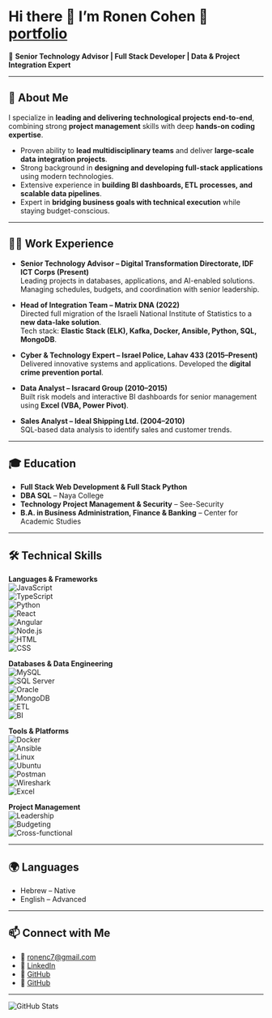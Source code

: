 # Hi there 👋 I’m **Ronen Cohen**            🤖 [portfolio](https://ronencohen7.github.io/pro_web)

🚀 **Senior Technology Advisor | Full Stack Developer | Data & Project Integration Expert**

---

## 🔹 About Me
I specialize in **leading and delivering technological projects end-to-end**, combining strong **project management** skills with deep **hands-on coding expertise**.  

- Proven ability to **lead multidisciplinary teams** and deliver **large-scale data integration projects**.  
- Strong background in **designing and developing full-stack applications** using modern technologies.  
- Extensive experience in **building BI dashboards, ETL processes, and scalable data pipelines**.  
- Expert in **bridging business goals with technical execution** while staying budget-conscious.  

---

## 🧑‍💻 Work Experience
- **Senior Technology Advisor – Digital Transformation Directorate, IDF ICT Corps (Present)**  
  Leading projects in databases, applications, and AI-enabled solutions. Managing schedules, budgets, and coordination with senior leadership.  

- **Head of Integration Team – Matrix DNA (2022)**  
  Directed full migration of the Israeli National Institute of Statistics to a **new data-lake solution**.  
  Tech stack: **Elastic Stack (ELK), Kafka, Docker, Ansible, Python, SQL, MongoDB**.  

- **Cyber & Technology Expert – Israel Police, Lahav 433 (2015–Present)**  
  Delivered innovative systems and applications. Developed the **digital crime prevention portal**.  

- **Data Analyst – Isracard Group (2010–2015)**  
  Built risk models and interactive BI dashboards for senior management using **Excel (VBA, Power Pivot)**.  

- **Sales Analyst – Ideal Shipping Ltd. (2004–2010)**  
  SQL-based data analysis to identify sales and customer trends.  

---

## 🎓 Education
- **Full Stack Web Development & Full Stack Python**  
- **DBA SQL** – Naya College  
- **Technology Project Management & Security** – See-Security  
- **B.A. in Business Administration, Finance & Banking** – Center for Academic Studies  

---

## 🛠️ Technical Skills

**Languages & Frameworks**  
![JavaScript](https://img.shields.io/badge/Code-JavaScript-yellow?logo=javascript)  
![TypeScript](https://img.shields.io/badge/Code-TypeScript-blue?logo=typescript)  
![Python](https://img.shields.io/badge/Code-Python-blue?logo=python)  
![React](https://img.shields.io/badge/Frontend-React-61DAFB?logo=react)  
![Angular](https://img.shields.io/badge/Frontend-Angular-red?logo=angular)  
![Node.js](https://img.shields.io/badge/Backend-Node.js-green?logo=node.js)  
![HTML](https://img.shields.io/badge/Code-HTML-orange?logo=html5)  
![CSS](https://img.shields.io/badge/Code-CSS-blue?logo=css3)  

**Databases & Data Engineering**  
![MySQL](https://img.shields.io/badge/Database-MySQL-blue?logo=mysql)  
![SQL Server](https://img.shields.io/badge/Database-SQL%20Server-lightgrey?logo=microsoft-sql-server)  
![Oracle](https://img.shields.io/badge/Database-Oracle-red?logo=oracle)  
![MongoDB](https://img.shields.io/badge/Database-MongoDB-green?logo=mongodb)  
![ETL](https://img.shields.io/badge/Data-ETL%20Pipelines-purple)  
![BI](https://img.shields.io/badge/Data-BI%20Dashboards-informational)  

**Tools & Platforms**  
![Docker](https://img.shields.io/badge/DevOps-Docker-blue?logo=docker)  
![Ansible](https://img.shields.io/badge/DevOps-Ansible-black?logo=ansible)  
![Linux](https://img.shields.io/badge/OS-Linux-yellow?logo=linux)  
![Ubuntu](https://img.shields.io/badge/OS-Ubuntu-orange?logo=ubuntu)  
![Postman](https://img.shields.io/badge/Tools-Postman-orange?logo=postman)  
![Wireshark](https://img.shields.io/badge/Tools-Wireshark-blue?logo=wireshark)  
![Excel](https://img.shields.io/badge/Tools-Excel-green?logo=microsoft-excel)  

**Project Management**  
![Leadership](https://img.shields.io/badge/Skill-Project%20Leadership-success)  
![Budgeting](https://img.shields.io/badge/Skill-Budget%20Management-lightgrey)  
![Cross-functional](https://img.shields.io/badge/Skill-Cross%20Functional%20Teams-blueviolet)  

---

## 🌍 Languages
- Hebrew – Native  
- English – Advanced  

---

## 📫 Connect with Me
- 📧 [ronenc7@gmail.com](mailto:ronenc7@gmail.com)  
- 💼 [LinkedIn](https://www.linkedin.com/in/ronen-cohen7/)  
- 🐙 [GitHub](https://github.com/RonenCohen7)
- 🤖 [GitHub](https://ronencohen7.github.io/pro_web)

---

![GitHub Stats](https://github-readme-stats.vercel.app/api?username=RonenCohen7&show_icons=true&theme=default)
